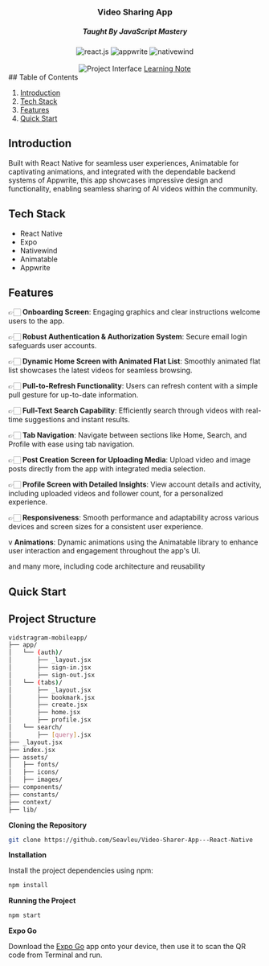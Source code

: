 <div align="center">
<h3 align="center">Video Sharing App</h3>
<h5>Taught By JavaScript Mastery</h5>
<div>
    <img src="https://img.shields.io/badge/-React_Native-black?style=for-the-badge&logoColor=white&logo=react&color=61DAFB" alt="react.js" />
    <img src="https://img.shields.io/badge/-Appwrite-black?style=for-the-badge&logoColor=white&logo=appwrite&color=FD366E" alt="appwrite" />
    <img src="https://img.shields.io/badge/NativeWind-black?style=for-the-badge&logoColor=white&logo=tailwindcss&color=06B6D4" alt="nativewind" />
</div>
<br/>
      <img src="https://github.com/user-attachments/assets/6f999c83-f0e9-40ee-b2ef-ed9d468623a4" alt="Project Interface">
    <a href="https://vast-part-d09.notion.site/Aora-Video-Sharing-2a1c80ce68fc4edbad8e7dbd1eb5c50c" target="_blank">Learning Note</a>
</div>
## <a name="table">Table of Contents</a>

1. [Introduction](#introduction)
2. [Tech Stack](#tech-stack)
3. [Features](#features)
4. [Quick Start](#quick-start)

## <a name="introduction">Introduction</a>

Built with React Native for seamless user experiences, Animatable for captivating animations, and integrated with the dependable backend systems of Appwrite,
this app showcases impressive design and functionality, enabling seamless sharing of AI videos within the community.

## <a name="tech-stack">Tech Stack</a>

- React Native
- Expo
- Nativewind
- Animatable
- Appwrite

## <a name="features">Features</a>

👉🏻 **Onboarding Screen**: Engaging graphics and clear instructions welcome users to the app.

👉🏻 **Robust Authentication & Authorization System**: Secure email login safeguards user accounts.

👉🏻 **Dynamic Home Screen with Animated Flat List**: Smoothly animated flat list showcases the latest videos for seamless browsing.

👉🏻 **Pull-to-Refresh Functionality**: Users can refresh content with a simple pull gesture for up-to-date information.

👉🏻 **Full-Text Search Capability**: Efficiently search through videos with real-time suggestions and instant results.

👉🏻 **Tab Navigation**: Navigate between sections like Home, Search, and Profile with ease using tab navigation.

👉🏻 **Post Creation Screen for Uploading Media**: Upload video and image posts directly from the app with integrated media selection.

👉🏻 **Profile Screen with Detailed Insights**: View account details and activity, including uploaded videos and follower count, for a personalized experience.

👉🏻 **Responsiveness**: Smooth performance and adaptability across various devices and screen sizes for a consistent user experience.

v **Animations**: Dynamic animations using the Animatable library to enhance user interaction and engagement throughout the app's UI.

and many more, including code architecture and reusability

## <a name="quick-start">Quick Start</a>

## Project Structure

```bash
vidstragram-mobileapp/
├── app/
│   └── (auth)/
│       ├── _layout.jsx
│       ├── sign-in.jsx
│       ├── sign-out.jsx
│   └── (tabs)/
│       ├── _layout.jsx
│       ├── bookmark.jsx
│       ├── create.jsx
│       ├── home.jsx
│       ├── profile.jsx
│   └── search/
│       ├── [query].jsx
├── _layout.jsx
├── index.jsx
├── assets/
│   ├── fonts/
│   ├── icons/
│   ├── images/
├── components/
├── constants/
├── context/
├── lib/
```

**Cloning the Repository**

```bash
git clone https://github.com/Seavleu/Video-Sharer-App---React-Native

```

**Installation**

Install the project dependencies using npm:

```bash
npm install
```

**Running the Project**

```bash
npm start
```

**Expo Go**

Download the [Expo Go](https://expo.dev/go) app onto your device, then use it to scan the QR code from Terminal and run.
